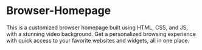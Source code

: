 # Browser-Homepage
This is a customized browser homepage built using HTML, CSS, and JS, with a stunning video background. Get a personalized browsing experience with quick access to your favorite websites and widgets, all in one place.

